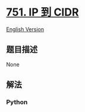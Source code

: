 # [751. IP 到 CIDR](https://leetcode-cn.com/problems/ip-to-cidr)

[English Version](/leetcode/0700-0799/0751.IP%20to%20CIDR/README_EN.md)

## 题目描述

<!-- 这里写题目描述 -->

None

## 解法

<!-- 这里可写通用的实现逻辑 -->

<!-- tabs:start -->

### **Python**

<!-- 这里可写当前语言的特殊实现逻辑 -->

```python

```

<!-- tabs:end -->
